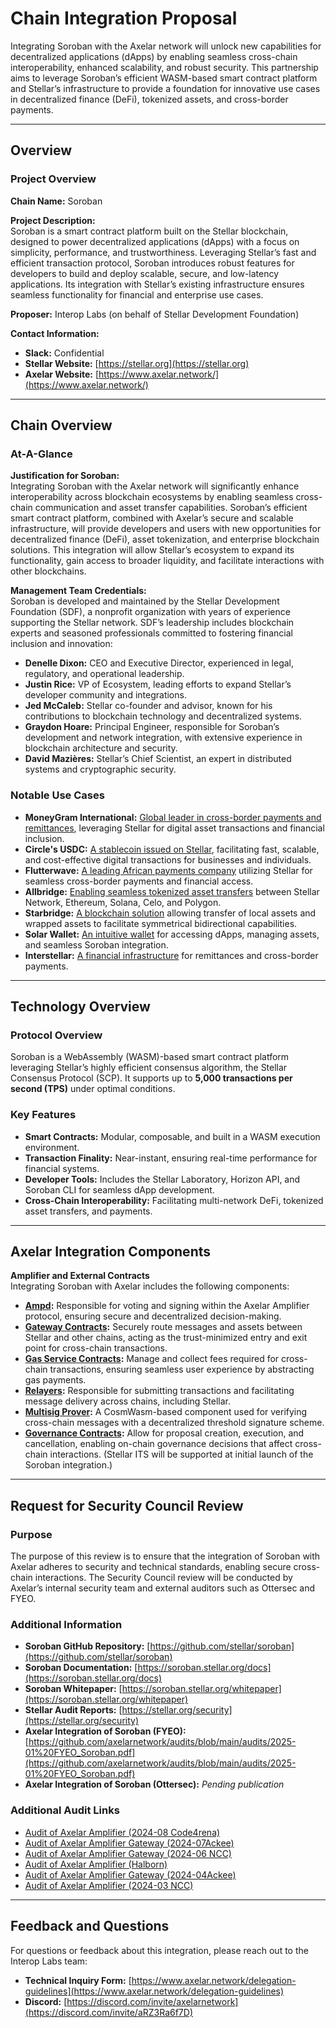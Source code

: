 # Chain Integration Proposal

Integrating Soroban with the Axelar network will unlock new capabilities for decentralized applications (dApps) by enabling seamless cross-chain interoperability, enhanced scalability, and robust security. This partnership aims to leverage Soroban’s efficient WASM-based smart contract platform and Stellar’s infrastructure to provide a foundation for innovative use cases in decentralized finance (DeFi), tokenized assets, and cross-border payments.

---

## Overview

### Project Overview

**Chain Name:** Soroban

**Project Description:**  
Soroban is a smart contract platform built on the Stellar blockchain, designed to power decentralized applications (dApps) with a focus on simplicity, performance, and trustworthiness. Leveraging Stellar’s fast and efficient transaction protocol, Soroban introduces robust features for developers to build and deploy scalable, secure, and low-latency applications. Its integration with Stellar’s existing infrastructure ensures seamless functionality for financial and enterprise use cases.

**Proposer:** Interop Labs (on behalf of Stellar Development Foundation)

**Contact Information:**

- **Slack:** Confidential
- **Stellar Website:** [https://stellar.org](https://stellar.org)
- **Axelar Website:** [https://www.axelar.network/](https://www.axelar.network/)

---

## Chain Overview

### At-A-Glance

**Justification for Soroban:**  
Integrating Soroban with the Axelar network will significantly enhance interoperability across blockchain ecosystems by enabling seamless cross-chain communication and asset transfer capabilities. Soroban’s efficient smart contract platform, combined with Axelar’s secure and scalable infrastructure, will provide developers and users with new opportunities for decentralized finance (DeFi), asset tokenization, and enterprise blockchain solutions. This integration will allow Stellar’s ecosystem to expand its functionality, gain access to broader liquidity, and facilitate interactions with other blockchains.

**Management Team Credentials:**  
Soroban is developed and maintained by the Stellar Development Foundation (SDF), a nonprofit organization with years of experience supporting the Stellar network. SDF’s leadership includes blockchain experts and seasoned professionals committed to fostering financial inclusion and innovation:

- **Denelle Dixon:** CEO and Executive Director, experienced in legal, regulatory, and operational leadership.
- **Justin Rice:** VP of Ecosystem, leading efforts to expand Stellar’s developer community and integrations.
- **Jed McCaleb:** Stellar co-founder and advisor, known for his contributions to blockchain technology and decentralized systems.
- **Graydon Hoare:** Principal Engineer, responsible for Soroban’s development and network integration, with extensive experience in blockchain architecture and security.
- **David Mazières:** Stellar’s Chief Scientist, an expert in distributed systems and cryptographic security.

### Notable Use Cases

- **MoneyGram International:** [Global leader in cross-border payments and remittances](https://stellar.org/products-and-tools/moneygram), leveraging Stellar for digital asset transactions and financial inclusion.
- **Circle's USDC:** [A stablecoin issued on Stellar](https://stellar.org/products-and-tools/circle-usdc-eurc), facilitating fast, scalable, and cost-effective digital transactions for businesses and individuals.
- **Flutterwave:** [A leading African payments company](hhttps://stellar.org/press/flutterwave-enables-new-europe-africa-payment-corridors-via-stellar) utilizing Stellar for seamless cross-border payments and financial access.
- **Allbridge:** [Enabling seamless tokenized asset transfers](https://stellar.org/press/allbridge-launch-connects-stellar-network-to-ethereum-solana-and-polygon) between Stellar Network, Ethereum, Solana, Celo, and Polygon.
- **Starbridge:** [A blockchain solution](https://stellar.org/blog/developers/starbridge-a-trust-minimized-bridge-between-stellar-and-other-blockchains) allowing transfer of local assets and wrapped assets to facilitate symmetrical bidirectional capabilities.
- **Solar Wallet:** [An intuitive wallet](https://solarwallet.io) for accessing dApps, managing assets, and seamless Soroban integration.
- **Interstellar:** [A financial infrastructure](https://interstellar.com/what-we-do/) for remittances and cross-border payments.

---

## Technology Overview

### Protocol Overview

Soroban is a WebAssembly (WASM)-based smart contract platform leveraging Stellar’s highly efficient consensus algorithm, the Stellar Consensus Protocol (SCP). It supports up to **5,000 transactions per second (TPS)** under optimal conditions.

### Key Features

- **Smart Contracts:** Modular, composable, and built in a WASM execution environment.
- **Transaction Finality:** Near-instant, ensuring real-time performance for financial systems.
- **Developer Tools:** Includes the Stellar Laboratory, Horizon API, and Soroban CLI for seamless dApp development.
- **Cross-Chain Interoperability:** Facilitating multi-network DeFi, tokenized asset transfers, and payments.

---

## Axelar Integration Components

**Amplifier and External Contracts**  
Integrating Soroban with Axelar includes the following components:

- **[Ampd](https://github.com/axelarnetwork/axelar-amplifier):** Responsible for voting and signing within the Axelar Amplifier protocol, ensuring secure and decentralized decision-making.
- **[Gateway Contracts](https://github.com/axelarnetwork/axelar-cgp-stellar):** Securely route messages and assets between Stellar and other chains, acting as the trust-minimized entry and exit point for cross-chain transactions.
- **[Gas Service Contracts](https://github.com/axelarnetwork/axelar-cgp-stellar/tree/main/contracts/gas-service):** Manage and collect fees required for cross-chain transactions, ensuring seamless user experience by abstracting gas payments.
- **[Relayers](https://github.com/axelarnetwork/axelar-cgp-stellar/tree/main/contracts/relayer):** Responsible for submitting transactions and facilitating message delivery across chains, including Stellar.
- **[Multisig Prover](https://github.com/axelarnetwork/axelar-cgp-stellar/tree/main/contracts/multisig-prover):** A CosmWasm-based component used for verifying cross-chain messages with a decentralized threshold signature scheme.
- **[Governance Contracts](https://github.com/axelarnetwork/axelar-cgp-stellar/tree/main/contracts/governance):** Allow for proposal creation, execution, and cancellation, enabling on-chain governance decisions that affect cross-chain interactions. (Stellar ITS will be supported at initial launch of the Soroban integration.)

---

## Request for Security Council Review

### Purpose

The purpose of this review is to ensure that the integration of Soroban with Axelar adheres to security and technical standards, enabling secure cross-chain interactions. The Security Council review will be conducted by Axelar’s internal security team and external auditors such as Ottersec and FYEO.

### Additional Information

- **Soroban GitHub Repository:** [https://github.com/stellar/soroban](https://github.com/stellar/soroban)
- **Soroban Documentation:** [https://soroban.stellar.org/docs](https://soroban.stellar.org/docs)
- **Soroban Whitepaper:** [https://soroban.stellar.org/whitepaper](https://soroban.stellar.org/whitepaper)
- **Stellar Audit Reports:** [https://stellar.org/security](https://stellar.org/security)
- **Axelar Integration of Soroban (FYEO):** [https://github.com/axelarnetwork/audits/blob/main/audits/2025-01%20FYEO_Soroban.pdf](https://github.com/axelarnetwork/audits/blob/main/audits/2025-01%20FYEO_Soroban.pdf)
- **Axelar Integration of Soroban (Ottersec):** *Pending publication*

### Additional Audit Links

- [Audit of Axelar Amplifier (2024-08 Code4rena)](https://code4rena.com/reports/2024-08-axelar-network)
- [Audit of Axelar Amplifier Gateway (2024-07Ackee)](https://github.com/axelarnetwork/audits/blob/main/audits/2024-07%20Ackee%20Blockchain.pdf)
- [Audit of Axelar Amplifier Gateway (2024-06 NCC)](https://github.com/axelarnetwork/audits/blob/main/audits/2024-06%20NCC.pdf)
- [Audit of Axelar Amplifier (Halborn)](https://github.com/axelarnetwork/audits/blob/main/audits/2024-05%20Halborn.pdf)
- [Audit of Axelar Amplifier Gateway (2024-04Ackee)](https://github.com/axelarnetwork/audits/blob/main/audits/2024-04%20Ackee%20Blockchain.pdf)
- [Audit of Axelar Amplifier (2024-03 NCC)](https://github.com/axelarnetwork/audits/2024-03%20NCC.pdf])

---

## Feedback and Questions

For questions or feedback about this integration, please reach out to the Interop Labs team:  

- **Technical Inquiry Form:** [https://www.axelar.network/delegation-guidelines](https://www.axelar.network/delegation-guidelines)
- **Discord:** [https://discord.com/invite/axelarnetwork](https://discord.com/invite/aRZ3Ra6f7D)
